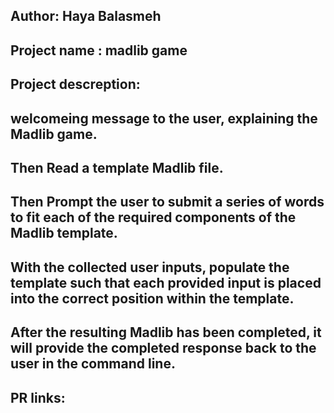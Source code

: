 ## Author: Haya Balasmeh
## Project name : madlib game
## Project descreption: 

## welcomeing message to the user, explaining the Madlib game.
## Then Read a template Madlib file.
## Then Prompt the user to submit a series of words to fit each of the required components of the Madlib template.
## With the collected user inputs, populate the template such that each provided input is placed into the correct position within the template.
## After the resulting Madlib has been completed, it will provide the completed response back to the user in the command line.
## PR links:
## 